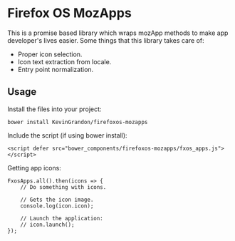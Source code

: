 # Firefox OS MozApps

This is a promise based library which wraps mozApp methods to make app developer's lives easier. Some things that this library takes care of:

* Proper icon selection.
* Icon text extraction from locale.
* Entry point normalization.

## Usage

Install the files into your project:
```
bower install KevinGrandon/firefoxos-mozapps
```

Include the script (if using bower install):
```
<script defer src="bower_components/firefoxos-mozapps/fxos_apps.js"></script>
```

Getting app icons:
```
FxosApps.all().then(icons => {
	// Do something with icons.

	// Gets the icon image.
	console.log(icon.icon);

	// Launch the application:
	// icon.launch();
});
```

